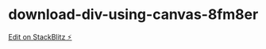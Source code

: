 # download-div-using-canvas-8fm8er

[Edit on StackBlitz ⚡️](https://stackblitz.com/edit/download-div-using-canvas-8fm8er)
